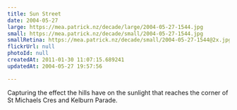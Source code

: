 ```yaml
---
title: Sun Street
date: 2004-05-27
large: https://mea.patrick.nz/decade/large/2004-05-27-1544.jpg
small: https://mea.patrick.nz/decade/small/2004-05-27-1544.jpg
smallRetina: https://mea.patrick.nz/decade/small/2004-05-27-1544@2x.jpg
flickrUrl: null
photoId: null
createdAt: 2011-01-30 11:07:15.689241
updatedAt: 2004-05-27 19:57:56

---
```

Capturing the  effect the hills have on the sunlight that reaches the corner of St Michaels Cres and Kelburn Parade.
